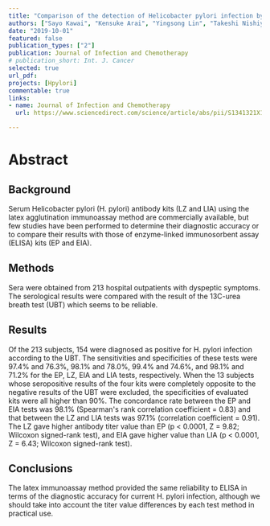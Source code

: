 ```yaml
---
title: "Comparison of the detection of Helicobacter pylori infection by commercially available serological testing kits and the 13C-urea breath test"
authors: ["Sayo Kawai", "Kensuke Arai", "Yingsong Lin", "Takeshi Nishiyama", "Tae Sasakabe", "**Chaochen Wang**", "Hiroto Miwa", "Shogo Kikuchi"]
date: "2019-10-01"
featured: false
publication_types: ["2"]
publication: Journal of Infection and Chemotherapy
# publication_short: Int. J. Cancer
selected: true
url_pdf: 
projects: [Hpylori]
commentable: true
links:
- name: Journal of Infection and Chemotherapy
  url: https://www.sciencedirect.com/science/article/abs/pii/S1341321X19300923

---
```



# Abstract

## Background
Serum Helicobacter pylori (H. pylori) antibody kits (LZ and LIA) using the latex agglutination immunoassay method are commercially available, but few studies have been performed to determine their diagnostic accuracy or to compare their results with those of enzyme-linked immunosorbent assay (ELISA) kits (EP and EIA).

## Methods
Sera were obtained from 213 hospital outpatients with dyspeptic symptoms. The serological results were compared with the result of the 13C-urea breath test (UBT) which seems to be reliable.

## Results
Of the 213 subjects, 154 were diagnosed as positive for H. pylori infection according to the UBT. The sensitivities and specificities of these tests were 97.4% and 76.3%, 98.1% and 78.0%, 99.4% and 74.6%, and 98.1% and 71.2% for the EP, LZ, EIA and LIA tests, respectively. When the 13 subjects whose seropositive results of the four kits were completely opposite to the negative results of the UBT were excluded, the specificities of evaluated kits were all higher than 90%. The concordance rate between the EP and EIA tests was 98.1% (Spearman's rank correlation coefficient = 0.83) and that between the LZ and LIA tests was 97.1% (correlation coefficient = 0.91). The LZ gave higher antibody titer value than EP (p < 0.0001, Z = 9.82; Wilcoxon signed-rank test), and EIA gave higher value than LIA (p < 0.0001, Z = 6.43; Wilcoxon signed-rank test).

## Conclusions
The latex immunoassay method provided the same reliability to ELISA in terms of the diagnostic accuracy for current H. pylori infection, although we should take into account the titer value differences by each test method in practical use.
